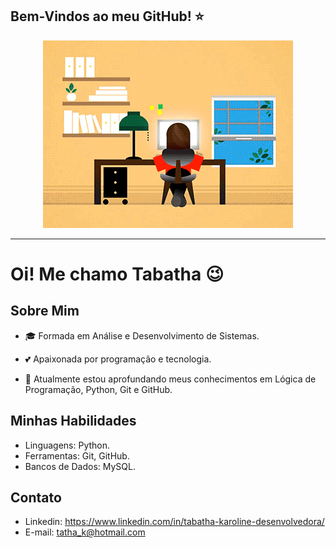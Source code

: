 ## Bem-Vindos ao meu GitHub! ⭐


<p align="center"><img src="img/imagemGif.gif" alt="Imagem codando dia e noite"></p>

----



# Oi! Me chamo Tabatha 😉

## Sobre Mim
 - 🎓 Formada em Análise e Desenvolvimento de Sistemas.

 - 💕 Apaixonada por programação e tecnologia.

 - 📒  Atualmente estou aprofundando meus conhecimentos em Lógica de Programação, Python, Git e GitHub.

## Minhas Habilidades
- Linguagens: Python.
- Ferramentas: Git, GitHub.
- Bancos de Dados: MySQL.



## Contato
 - Linkedin: https://www.linkedin.com/in/tabatha-karoline-desenvolvedora/
 - E-mail: tatha_k@hotmail.com


